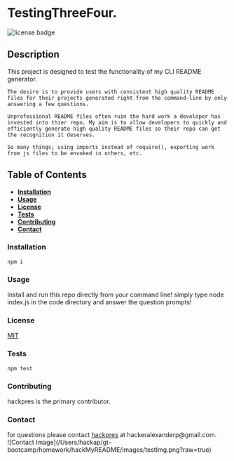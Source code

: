 
# TestingThreeFour.

![license badge](https://img.shields.io/badge/license-MIT-brightgreen)

## Description
This project is designed to test the functionality of my CLI README generator.

    The desire is to provide users with consistent high quality README files for their projects generated right from the command-line by only answering a few questions.

    Unprofessional README files often ruin the hard work a developer has invested into thier repo. My aim is to allow developers to quickly and efficiently generate high quality README files so their repo can get the recognition it deserves.

    So many things; using imports instead of require(), exporting work from js files to be envoked in others, etc.

## Table of Contents

* **[Installation](#installation)**<br />
* **[Usage](#usage)**<br />
* **[License](#license)**<br />
* **[Tests](#tests)**<br />
* **[Contributing](#contributing)**<br />
* **[Contact](#contact)**<br />

### Installation
<a name="installation"/>

```
npm i
```

### Usage
<a name="usage"/>
Install and run this repo directly from your command line! simply type node index.js in the code directory and answer the question prompts!

### License
<a name="license"/>
<a href="https://choosealicense.com/licenses/MIT">MIT</a>

### Tests
<a name="tests"/>

```
npm test
```

### Contributing
<a name="contributing"/>
hackpres is the primary contributor.


### Contact
<a name="contact"/>
for questions please contact <a href="https://github.com/hackpres">hackpres</a> at hackeralexanderp@gmail.com.<br/>
![Contact Image](/Users/hackap/gt-bootcamp/homework/hackMyREADME/images/testImg.png?raw=true)
